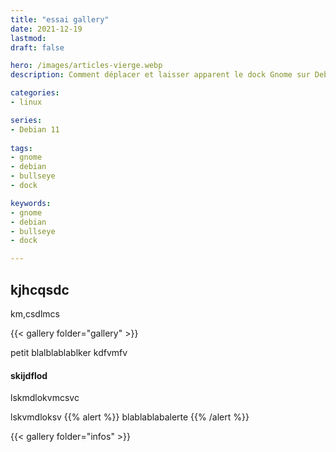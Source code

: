 ```yaml
---
title: "essai gallery"
date: 2021-12-19
lastmod: 
draft: false

hero: /images/articles-vierge.webp
description: Comment déplacer et laisser apparent le dock Gnome sur Debian 11 (Bullseye) et 10 (Buster).

categories:
- linux

series:
- Debian 11
  
tags:
- gnome
- debian
- bullseye
- dock

keywords:
- gnome
- debian
- bullseye
- dock

---
```

## kjhcqsdc
km,csdlmcs

{{< gallery folder="gallery" >}}

petit blalblablablker
kdfvmfv


#### skijdflod


lskmdlokvmcsvc

lskvmdloksv
{{% alert %}}
    blablablabalerte
{{% /alert %}}


{{< gallery folder="infos" >}}